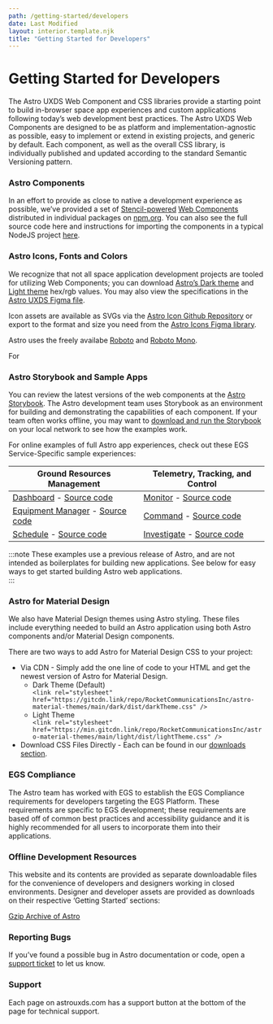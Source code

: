 ```yaml
---
path: /getting-started/developers
date: Last Modified
layout: interior.template.njk
title: "Getting Started for Developers"
---
```


# Getting Started for Developers

The Astro UXDS Web Component and CSS libraries provide a starting point to build in-browser space app experiences and custom applications following today’s web development best practices. The Astro UXDS Web Components are designed to be as platform and implementation-agnostic as possible, easy to implement or extend in existing projects, and generic by default. Each component, as well as the overall CSS library, is individually published and updated according to the standard Semantic Versioning pattern.

### Astro Components

In an effort to provide as close to native a development experience as possible, we’ve provided a set of [Stencil-powered](https://stenciljs.com) [Web Components](https://developer.mozilla.org/en-US/docs/Web/Web_Components) distributed in individual packages on [npm.org](https://www.npmjs.com/package/@astrouxds/astro-web-components). You can also see the full source code here and instructions for importing the components in a typical NodeJS project [here](https://github.com/RocketCommunicationsInc/astro-v6/blob/main/packages/web-components/README.md).

### Astro Icons, Fonts and Colors

We recognize that not all space application development projects are tooled for utilizing Web Components; you can download [Astro’s Dark theme](https://github.com/RocketCommunicationsInc/astro-v6/blob/main/packages/web-components/src/global/_variables.scss) and [Light theme](https://github.com/RocketCommunicationsInc/astro-v6/blob/main/packages/web-components/src/global/theme/_theme-light.scss) hex/rgb values. You may also view the specifications in the [Astro UXDS Figma file](https://www.figma.com/community/file/1014254163928270411).

Icon assets are available as SVGs via the [Astro Icon Github Repository](https://github.com/RocketCommunicationsInc/astro-v6/tree/main/packages/web-components/src/icons) or export to the format and size you need from the [Astro Icons Figma library](https://www.figma.com/community/file/1022883566772542677).

Astro uses the freely availabe [Roboto](https://fonts.google.com/specimen/Roboto) and [Roboto Mono](https://fonts.google.com/specimen/Roboto+Mono?query=roboto+mono).

For

### Astro Storybook and Sample Apps

You can review the latest versions of the web components at the [Astro Storybook](https://astro-components.netlify.app/?path=/story/astro-uxds-welcome-start-here--page). The Astro development team uses Storybook as an environment for building and demonstrating the capabilities of each component. If your team often works offline, you may want to [download and run the Storybook](https://github.com/RocketCommunicationsInc/astro-v6/tree/main/packages/web-components) on your local network to see how the examples work.

For online examples of full Astro app experiences, check out these EGS Service-Specific sample experiences:

| Ground Resources Management                                                                                                                               | Telemetry, Tracking, and Control                                                                                                     |
| --------------------------------------------------------------------------------------------------------------------------------------------------------- | ------------------------------------------------------------------------------------------------------------------------------------ |
| [Dashboard](/grm-service-ux-design/grm-dashboard/) - [Source code](https://bitbucket.org/rocketcom/grm-sample-apps-dashboard/src/master/)                 | [Monitor](/ttc-service-ux-design/ttc-monitor/) - [Source code](https://bitbucket.org/rocketcom/tt-c-monitor/src/master/)             |
| [Equipment Manager](/grm-service-ux-design/grm-equipment-manager/) - [Source code](https://bitbucket.org/rocketcom/grm-sample-apps-equipment/src/master/) | [Command](/ttc-service-ux-design/ttc-command/) - [Source code](https://bitbucket.org/rocketcom/tt-c-command/src/master/)             |
| [Schedule](/grm-service-ux-design/grm-schedule/) - [Source code](https://bitbucket.org/rocketcom/grm-sample-apps-schedule/src/master/)                    | [Investigate](/ttc-service-ux-design/ttc-investigate/) - [Source code](https://bitbucket.org/rocketcom/tt-c-investigate/src/master/) |

:::note
These examples use a previous release of Astro, and are not intended as boilerplates for building new applications. See below for easy ways to get started building Astro web applications.  
:::

### Astro for Material Design

We also have Material Design themes using Astro styling. These files include everything needed to build an Astro application using both Astro components and/or Material Design components.

There are two ways to add Astro for Material Design CSS to your project:

- Via CDN - Simply add the one line of code to your HTML and get the newest version of Astro for Material Design.
  - Dark Theme (Default) <div class="code-block">`<link rel="stylesheet" href="https://gitcdn.link/repo/RocketCommunicationsInc/astro-material-themes/main/dark/dist/darkTheme.css" />`</div>
  - Light Theme <div class="code-block">`<link rel="stylesheet" href="https://min.gitcdn.link/repo/RocketCommunicationsInc/astro-material-themes/main/light/dist/lightTheme.css" />`</div>
- Download CSS Files Directly - Each can be found in our [downloads section](/downloads).

### EGS Compliance

The Astro team has worked with EGS to establish the EGS Compliance requirements for developers targeting the EGS Platform. These requirements are specific to EGS development; these requirements are based off of common best practices and accessibility guidance and it is highly recommended for all users to incorporate them into their applications.

### Offline Development Resources

This website and its contents are provided as separate downloadable files for the convenience of developers and designers working in closed environments. Designer and developer assets are provided as downloads on their respective ‘Getting Started’ sections:

[Gzip Archive of Astro](git@github.com:RocketCommunicationsInc/astro.git)

### Reporting Bugs

If you’ve found a possible bug in Astro documentation or code, open a [support ticket](https://github.com/RocketCommunicationsInc/astro-v6/issues) to let us know.

### Support

Each page on astrouxds.com has a support button at the bottom of the page for technical support.
